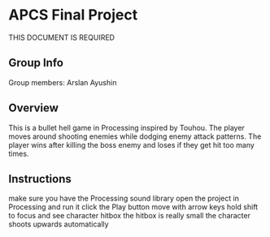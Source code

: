 # APCS Final Project
THIS DOCUMENT IS REQUIRED
## Group Info
Group members: Arslan Ayushin
## Overview
This is a bullet hell game in Processing inspired by Touhou. The player moves around shooting enemies while dodging enemy attack patterns. The player wins after killing the boss enemy and loses if they get hit too many times.
## Instructions
make sure you have the Processing sound library
open the project in Processing and run it
click the Play button
move with arrow keys
hold shift to focus and see character hitbox
the hitbox is really small
the character shoots upwards automatically